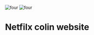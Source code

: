 ![four](https://user-images.githubusercontent.com/110189253/184946593-1446fd15-0c56-429c-a744-981a061622cb.PNG)
![four](https://user-images.githubusercontent.com/110189253/184946396-37cbe431-4cf6-4378-b784-63e187979608.PNG)
# Netfilx colin website


